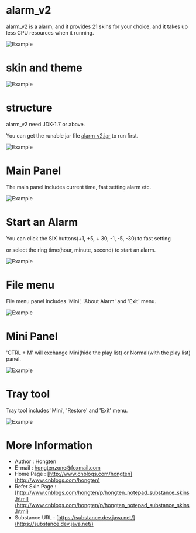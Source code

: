 # alarm_v2

alarm_v2 is a alarm, and it provides 21 skins for your choice, and it takes up less CPU resources when it running.

![Example](https://github.com/Hongten/alarm_v2/blob/master/image/alarm_cpu_usage.png)

# skin and theme

![Example](https://github.com/Hongten/alarm_v2/blob/master/image/alarm_skin.png)

# structure

alarm_v2 need JDK-1.7 or above.

You can get the runable jar file [alarm_v2.jar](https://github.com/Hongten/alarm_v2/tree/master/jar/alarm_v2.jar) to run first.

![Example](https://github.com/Hongten/alarm_v2/blob/master/image/alarm_structure.png)

# Main Panel

The main panel includes current time, fast setting alarm etc.

![Example](https://github.com/Hongten/alarm_v2/blob/master/image/alarm_start.png)

# Start an Alarm

You can click the SIX buttons(+1, +5, + 30, -1, -5, -30) to fast setting 

or select the ring time(hour, minute, second) to start an alarm.

![Example](https://github.com/Hongten/alarm_v2/blob/master/image/alarm_started.png)

# File menu

File menu panel includes 'Mini', 'About Alarm' and 'Exit' menu.

![Example](https://github.com/Hongten/alarm_v2/blob/master/image/alarm_file.png)

# Mini Panel

'CTRL + M' will exchange Mini(hide the play list) or Normal(with the play list) panel.

![Example](https://github.com/Hongten/alarm_v2/blob/master/image/alarm_mini.png)

# Tray tool

Tray tool includes 'Mini', 'Restore' and 'Exit' menu.

![Example](https://github.com/Hongten/alarm_v2/blob/master/image/alarm_tray.png)

# More Information

* Author            : Hongten
* E-mail            : [hongtenzone@foxmail.com](mailto:hongtenzone@foxmail.com)
* Home Page         : [http://www.cnblogs.com/hongten](http://www.cnblogs.com/hongten)
* Refer Skin Page   : [http://www.cnblogs.com/hongten/p/hongten_notepad_substance_skins.html](http://www.cnblogs.com/hongten/p/hongten_notepad_substance_skins.html)
* Substance URL     : [https://substance.dev.java.net/](https://substance.dev.java.net/)
